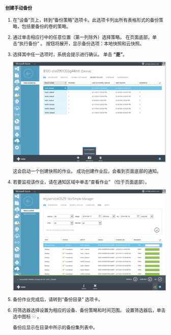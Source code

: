 
<!--author=SharS last changed: 9/15/15-->


#### <a name="to-create-a-manual-backup"></a>创建手动备份
1. 在“设备”页上，转到“备份策略”选项卡。此选项卡列出所有表格形式的备份策略，包括要备份的卷的策略。
2. 通过单击相应行中的任意位置（第一列除外）选择策略。 在页面底部，单击“执行备份” 。 按钮将展开，显示备份选项：本地快照和云快照。 
3. 选择其中任一选项时，系统会提示进行确认。 单击 **“是”**。 
   
    ![创建手动备份](./media/storsimple-create-manual-backup/HCS_CreateManualBackup1-include.png)
   
    这会启动一个创建快照的作业。 成功创建作业后，会看到页面底部的通知。
4. 若要监视该作业，请在通知区域中单击“查看作业”  （位于页面底部）。 
   
    ![监视手动备份](./media/storsimple-create-manual-backup/HCS_CreateManualBackup2-include.png)
5. 备份作业完成后，请转到“备份目录”  选项卡。
6. 将筛选器选择设置为相应的设备、备份策略和时间范围。 设置筛选器后，单击选中图标  ![选中图标](./media/storsimple-create-manual-backup/HCS_CheckIcon-include.png) 。
   
   备份应显示在目录中所示的备份集列表中。

